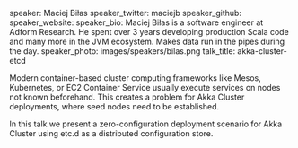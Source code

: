 speaker: Maciej Biłas
speaker_twitter: maciejb
speaker_github: 
speaker_website: 
speaker_bio: Maciej Biłas is a software engineer at Adform Research. He spent over 3 years developing production Scala code and many more in the JVM ecosystem. Makes data run in the pipes during the day.
speaker_photo: images/speakers/bilas.png
talk_title: akka-cluster-etcd



Modern container-based cluster computing frameworks like Mesos, Kubernetes, or EC2 Container Service usually execute services on nodes not known beforehand. This creates a problem for Akka Cluster deployments, where seed nodes need to be established.

In this talk we present a zero-configuration deployment scenario for Akka Cluster using etc.d as a distributed configuration store.